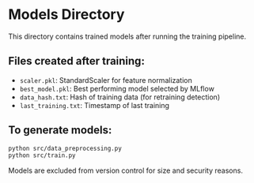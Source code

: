 # Models Directory

This directory contains trained models after running the training pipeline.

## Files created after training:
- `scaler.pkl`: StandardScaler for feature normalization
- `best_model.pkl`: Best performing model selected by MLflow
- `data_hash.txt`: Hash of training data (for retraining detection)
- `last_training.txt`: Timestamp of last training

## To generate models:
```bash
python src/data_preprocessing.py
python src/train.py
```

Models are excluded from version control for size and security reasons.